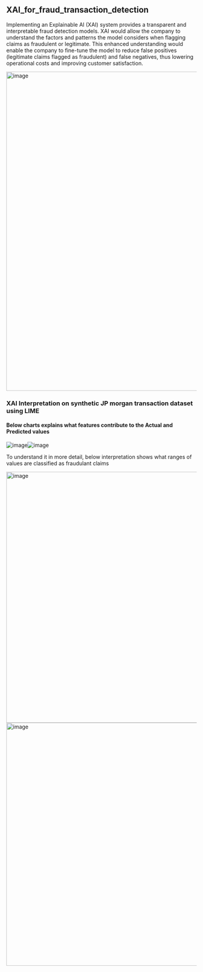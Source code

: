 ## XAI_for_fraud_transaction_detection

Implementing an Explainable AI (XAI) system provides a transparent and interpretable fraud detection models.​ XAI would allow the company to understand the factors and patterns the model considers when flagging claims as fraudulent or legitimate.​ This enhanced understanding would enable the company to fine-tune the model to reduce false positives (legitimate claims flagged as fraudulent) and false negatives, thus lowering operational costs and improving customer satisfaction.​

<img width="843" alt="image" src="[https://github.com/shobanasiranjeevilu/XAI_for_fraud_transaction_detection/assets/114626356/5a10ef8e-65ae-4a4d-b3db-663a0937572a](https://github.com/shobanasiranjeevilu/XAI_for_fraud_transaction_detection/assets/114626356/f69e6541-20db-4e83-b16f-d5d20b5b0599)">

### XAI Interpretation on synthetic JP morgan transaction dataset using LIME

#### Below charts explains what features contribute to the Actual and Predicted values



![image](https://github.com/shobanasiranjeevilu/XAI_for_fraud_transaction_detection/assets/114626356/d2d75e7e-4bdc-44e6-8e29-e7ae73a9c2f6)![image](https://github.com/shobanasiranjeevilu/XAI_for_fraud_transaction_detection/assets/114626356/23798fb0-c6d6-44c0-8911-237c6d2f629e)


To understand it in more detail, below interpretation shows what ranges of values are classified as fraudulant claims

<img width="663" alt="image" src="https://github.com/shobanasiranjeevilu/XAI_for_fraud_transaction_detection/assets/114626356/5a10ef8e-65ae-4a4d-b3db-663a0937572a">

<img width="642" alt="image" src="https://github.com/shobanasiranjeevilu/XAI_for_fraud_transaction_detection/assets/114626356/6700c9c4-40eb-4915-964e-62bcd46c5ad9">

